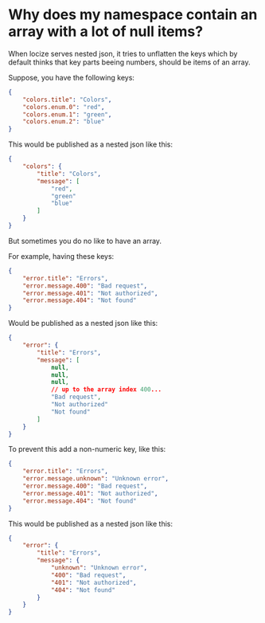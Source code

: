 # Why does my namespace contain an array with a lot of null items?

When locize serves nested json, it tries to unflatten the keys which by default thinks that key parts beeing numbers, should be items of an array.

Suppose, you have the following keys:

```json
{
    "colors.title": "Colors",
    "colors.enum.0": "red",
    "colors.enum.1": "green",
    "colors.enum.2": "blue"
}
```

This would be published as a nested json like this:

```json
{
    "colors": {
        "title": "Colors",
        "message": [
            "red",
            "green"
            "blue"
        ]
    }
}
```

But sometimes you do no like to have an array.

For example, having these keys:

```json
{
    "error.title": "Errors",
    "error.message.400": "Bad request",
    "error.message.401": "Not authorized",
    "error.message.404": "Not found"
}
```

Would be published as a nested json like this:

```json
{
    "error": {
        "title": "Errors",
        "message": [
            null,
            null,
            null,
            // up to the array index 400...
            "Bad request",
            "Not authorized"
            "Not found"
        ]
    }
}
```

To prevent this add a non-numeric key, like this:

```json
{
    "error.title": "Errors",
    "error.message.unknown": "Unknown error",
    "error.message.400": "Bad request",
    "error.message.401": "Not authorized",
    "error.message.404": "Not found"
}
```

This would be published as a nested json like this:

```json
{
    "error": {
        "title": "Errors",
        "message": {
            "unknown": "Unknown error",
            "400": "Bad request",
            "401": "Not authorized",
            "404": "Not found"
        }
    }
}
```
